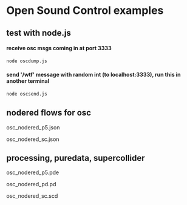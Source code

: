 # Open Sound Control examples

## test with node.js

#### receive osc msgs coming in at port 3333
```bash
node oscdump.js
```
#### send '/wtf' message with random int (to localhost:3333), run this in another terminal
```bash
node oscsend.js
```
## nodered flows for osc

osc_nodered_p5.json

osc_nodered_sc.json 



## processing, puredata, supercollider

osc_nodered_p5.pde  

osc_nodered_pd.pd   

osc_nodered_sc.scd


